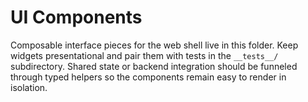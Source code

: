 # UI Components

Composable interface pieces for the web shell live in this folder. Keep widgets
presentational and pair them with tests in the `__tests__/` subdirectory. Shared
state or backend integration should be funneled through typed helpers so the
components remain easy to render in isolation.
